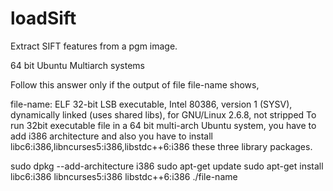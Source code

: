 # loadSift

Extract SIFT features from a pgm image.



64 bit Ubuntu Multiarch systems

Follow this answer only if the output of file file-name shows,

file-name: ELF 32-bit LSB  executable, Intel 80386, version 1 (SYSV), dynamically linked (uses shared libs), for GNU/Linux 2.6.8, not stripped
To run 32bit executable file in a 64 bit multi-arch Ubuntu system, you have to add i386 architecture and also you have to install libc6:i386,libncurses5:i386,libstdc++6:i386 these three library packages.

sudo dpkg --add-architecture i386
sudo apt-get update
sudo apt-get install libc6:i386 libncurses5:i386 libstdc++6:i386
./file-name
